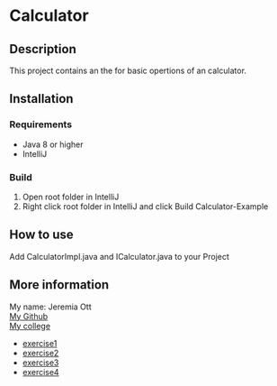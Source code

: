 # Calculator

## Description
This project contains an the for basic opertions of an calculator.

## Installation
### Requirements
- Java 8 or higher
- IntelliJ

### Build
1. Open root folder in IntelliJ
2. Right click root folder in IntelliJ and click Build Calculator-Example

## How to use
Add CalculatorImpl.java and ICalculator.java to your Project

## More information
My name: Jeremia Ott   
[My Github](https://github.com/Jeremia-Ott)   
[My college](https://www.fh-joanneum.at/)

- [exercise1](exercise1.md)
- [exercise2](exercise2.md)
- [exercise3](exercise3.md)
- [exercise4](exercise4.md)